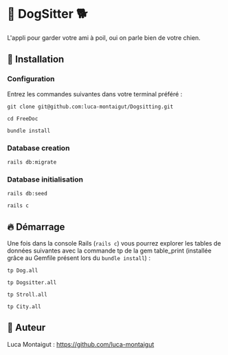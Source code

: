 # 🐶 DogSitter 🐕‍

L'appli pour garder votre ami à poil, oui on parle bien de votre chien.

## :wrench: Installation 

### Configuration
Entrez les commandes suivantes dans votre terminal préféré :

`git clone git@github.com:luca-montaigut/Dogsitting.git`

`cd FreeDoc`

`bundle install`

### Database creation

`rails db:migrate`

### Database initialisation

`rails db:seed`

`rails c`


## 🔥 Démarrage

Une fois dans la console Rails (`rails c`) vous pourrez explorer les tables de données suivantes avec la commande tp de la gem table_print (installée grâce au Gemfile présent lors du `bundle install`) :

`tp Dog.all`

`tp Dogsitter.all`

`tp Stroll.all`

`tp City.all`

## 🐰 Auteur
Luca Montaigut : https://github.com/luca-montaigut
